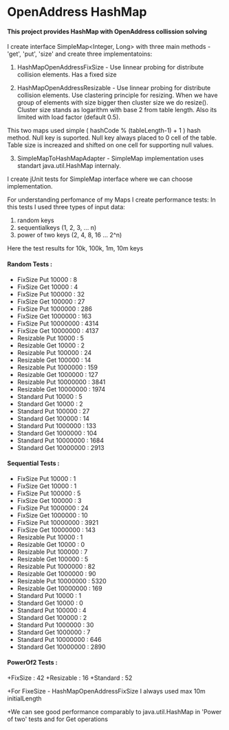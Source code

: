 # OpenAddress HashMap

#### This project provides HashMap with OpenAddress collission solving

I create interface SimpleMap<Integer, Long>  with three main methods - 'get', 'put', 'size'
and create three implementatoins:

1) HashMapOpenAddressFixSize - Use linnear probing for distribute collision elements. Has a fixed size

2) HashMapOpenAddressResizable -  Use linnear probing for distribute collision elements. Use clastering principle for 
resizing. When we have group of elements with size bigger then cluster size we do resize(). Cluster size stands as
logarithm with base 2 from table length. Also its limited with load factor (default 0.5).

This two maps used simple ( hashCode % (tableLength-1) + 1 ) hash method.
Null key is suported. Null key always placed to 0 cell of the table. Table size is increazed and shifted on one cell
for supporting null values.

3) SimpleMapToHashMapAdapter - SimpleMap implementation uses standart java.util.HashMap internaly.

I create jUnit tests for SimpleMap interface where we can choose implementation.

For understanding perfomance of my Maps I create performance tests:
In this tests I used three types of input data:
1) random keys
2) sequentialkeys (1, 2, 3, ... n)
3) power of two keys (2, 4, 8, 16 ... 2^n)

Here the test results for 10k, 100k, 1m, 10m keys 

#### Random Tests : 

+ FixSize Put 10000 : 8 
+ FixSize Get 10000 : 4 
+ FixSize Put 100000 : 32 
+ FixSize Get 100000 : 27 
+ FixSize Put 1000000 : 286 
+ FixSize Get 1000000 : 163 
+ FixSize Put 10000000 : 4314 
+ FixSize Get 10000000 : 4137 
+ Resizable Put 10000 : 5 
+ Resizable Get 10000 : 2 
+ Resizable Put 100000 : 24 
+ Resizable Get 100000 : 14 
+ Resizable Put 1000000 : 159 
+ Resizable Get 1000000 : 127 
+ Resizable Put 10000000 : 3841 
+ Resizable Get 10000000 : 1974 
+ Standard Put 10000 : 5 
+ Standard Get 10000 : 2 
+ Standard Put 100000 : 27 
+ Standard Get 100000 : 14 
+ Standard Put 1000000 : 133 
+ Standard Get 1000000 : 104 
+ Standard Put 10000000 : 1684 
+ Standard Get 10000000 : 2913 

#### Sequential Tests : 

+ FixSize Put 10000 : 1
+ FixSize Get 10000 : 1
+ FixSize Put 100000 : 5
+ FixSize Get 100000 : 3
+ FixSize Put 1000000 : 24
+ FixSize Get 1000000 : 10
+ FixSize Put 10000000 : 3921
+ FixSize Get 10000000 : 143
+ Resizable Put 10000 : 1
+ Resizable Get 10000 : 0
+ Resizable Put 100000 : 7
+ Resizable Get 100000 : 5
+ Resizable Put 1000000 : 82
+ Resizable Get 1000000 : 90
+ Resizable Put 10000000 : 5320
+ Resizable Get 10000000 : 169
+ Standard Put 10000 : 1
+ Standard Get 10000 : 0
+ Standard Put 100000 : 4
+ Standard Get 100000 : 2
+ Standard Put 1000000 : 30
+ Standard Get 1000000 : 7
+ Standard Put 10000000 : 646
+ Standard Get 10000000 : 2890

#### PowerOf2 Tests : 

+FixSize  : 42
+Resizable  : 16
+Standard  : 52

+For FixeSize -  HashMapOpenAddressFixSize I always used max 10m initialLength

+We can see good performance comparably to java.util.HashMap in 'Power of two' tests
and for Get operations

